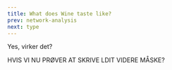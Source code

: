 ```yaml
---
title: What does Wine taste like?
prev: network-analysis
next: type
---
```


Yes, virker det?

HVIS VI NU PRØVER AT SKRIVE LDIT VIDERE MÅSKE?